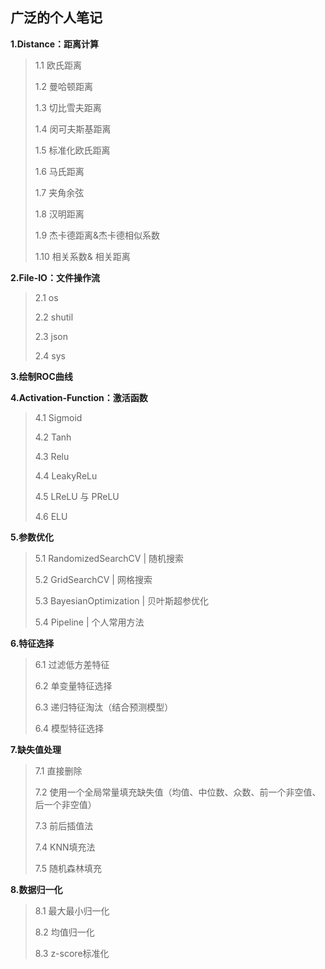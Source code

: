 ## 广泛的个人笔记

**1.Distance：距离计算**

>1.1 欧氏距离
>
>1.2 曼哈顿距离
>
>1.3 切比雪夫距离
>
>1.4 闵可夫斯基距离
>
>1.5 标准化欧氏距离
>
>1.6 马氏距离
>
>1.7 夹角余弦
>
>1.8 汉明距离
>
>1.9 杰卡德距离&杰卡德相似系数
>
>1.10 相关系数& 相关距离

**2.File-IO：文件操作流**

>2.1 os
>
>2.2 shutil
>
>2.3 json
>
>2.4 sys

**3.绘制ROC曲线**

**4.Activation-Function：激活函数**
>4.1 Sigmoid
>
>4.2 Tanh
>
>4.3 Relu
>
>4.4 LeakyReLu
>
>4.5 LReLU 与 PReLU
>
>4.6 ELU
>

**5.参数优化**
>5.1 RandomizedSearchCV | 随机搜索
>
>5.2 GridSearchCV | 网格搜索
>
>5.3 BayesianOptimization | 贝叶斯超参优化
>
>5.4 Pipeline | 个人常用方法

**6.特征选择**
>6.1 过滤低方差特征
>
>6.2 单变量特征选择
>
>6.3 递归特征淘汰（结合预测模型）
>
>6.4 模型特征选择
>

**7.缺失值处理**
>7.1 直接删除
>
>7.2 使用一个全局常量填充缺失值（均值、中位数、众数、前一个非空值、后一个非空值）
>
>7.3 前后插值法
>
>7.4 KNN填充法
>
>7.5 随机森林填充
>

**8.数据归一化**
>8.1 最大最小归一化
>
>8.2 均值归一化
>
>8.3 z-score标准化
>

